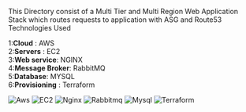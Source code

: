 This Directory consist of a Multi Tier and Multi Region Web Application Stack which routes requests to application with ASG and Route53 <br>
Technologies Used<br>

1:**Cloud** : AWS<br>
2:**Servers** :  EC2<br>
3:**Web service**: NGINX<br>
4:**Message Broker**: RabbitMQ<br>
5:**Database**: MYSQL<br>
6:**Provisioning** : Terraform


![Aws](https://github.com/Vadiraj-Puranik/Cloud-DevOps-Projects/assets/113619300/516a8f86-c067-4f44-8f41-fb2b7b1a032b)
![EC2](https://github.com/Vadiraj-Puranik/Cloud-DevOps-Projects/assets/113619300/339c7449-c7f2-4046-995f-b581747fa8da)
![Nginx](https://github.com/Vadiraj-Puranik/Cloud-DevOps-Projects/assets/113619300/33a509df-2727-4429-b611-20b13ef47b59)
![Rabbitmq](https://github.com/Vadiraj-Puranik/Cloud-DevOps-Projects/assets/113619300/23203ec8-e83c-42b7-a203-3a2e9de29c01)
![Mysql](https://github.com/Vadiraj-Puranik/Cloud-DevOps-Projects/assets/113619300/49adc001-e825-4960-9475-537c99fe30dd)
![Terraform](https://github.com/Vadiraj-Puranik/Cloud-DevOps-Projects/assets/113619300/619925f0-bc55-445a-a920-63655a86e2ff)
